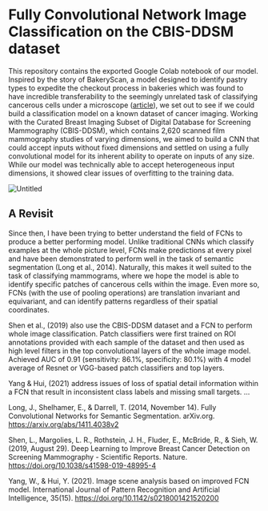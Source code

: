 # Fully Convolutional Network Image Classification on the CBIS-DDSM dataset

This repository contains the exported Google Colab notebook of our model. Inspired by the story of BakeryScan, a model designed to identify pastry types to expedite the checkout process in bakeries which was found to have incredible transferability to the seemingly unrelated task of classifying cancerous cells under a microscope ([article](https://towardsdatascience.com/bakeryscan-and-cyto-aiscan-52475b3cb779)), we set out to see if we could build a classification model on a known dataset of cancer imaging. Working with the Curated Breast Imaging Subset of Digital Database for Screening Mammography (CBIS-DDSM), which contains 2,620 scanned film mammography studies of varying dimensions, we aimed to build a CNN that could accept inputs without fixed dimensions and settled on using a fully convolutional model for its inherent ability to operate on inputs of any size. While our model was technically able to accept heterogeneous input dimensions, it showed clear issues of overfitting to the training data.

![Untitled](https://github.com/chardzhong/FullyConvNetwork_CBIS-DDSM/assets/44122104/2fb8a17d-2f22-4dd0-a6c1-49665215c7c8)

## A Revisit
Since then, I have been trying to better understand the field of FCNs to produce a better performing model. Unlike traditional CNNs which classify examples at the whole picture level, FCNs make predictions at every pixel and have been demonstrated to perform well in the task of semantic segmentation (Long et al., 2014). Naturally, this makes it well suited to the task of classifying mammograms, where we hope the model is able to identify specific patches of cancerous cells within the image. Even more so, FCNs (with the use of pooling operations) are translation invariant and equivariant, and can identify patterns regardless of their spatial coordinates.

Shen et al., (2019) also use the CBIS-DDSM dataset and a FCN to perform whole image classification. Patch classifiers were first trained on ROI annotations provided with each sample of the dataset and then used as high level filters in the top convolutional layers of the whole image model. Achieved AUC of 0.91 (sensitivity: 86.1%, specificity: 80.1%) with 4 model average of Resnet or VGG-based patch classifiers and top layers.

Yang & Hui, (2021) address issues of loss of spatial detail information within a FCN that result in inconsistent class labels and missing small targets.
...

Long, J., Shelhamer, E., & Darrell, T. (2014, November 14). Fully Convolutional Networks for Semantic Segmentation. arXiv.org. https://arxiv.org/abs/1411.4038v2

Shen, L., Margolies, L. R., Rothstein, J. H., Fluder, E., McBride, R., & Sieh, W. (2019, August 29). Deep Learning to Improve Breast Cancer Detection on Screening Mammography - Scientific Reports. Nature. https://doi.org/10.1038/s41598-019-48995-4

Yang, W., & Hui, Y. (2021). Image scene analysis based on improved FCN model. International Journal of Pattern Recognition and Artificial Intelligence, 35(15). https://doi.org/10.1142/s0218001421520200 

